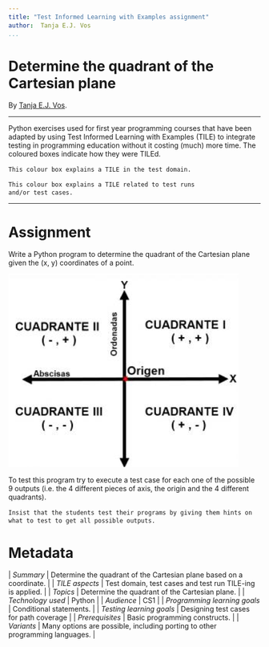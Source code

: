 ```yaml
---
title: "Test Informed Learning with Examples assignment"
author:  Tanja E.J. Vos
...
```


# Determine the quadrant of the Cartesian plane

By [Tanja E.J. Vos](https://www.tanjavos.com).

------------------------------------------------------------------------

Python exercises used for first year programming courses that
have been adapted by using Test Informed Learning with Examples (TILE)
to integrate testing in programming education without it costing (much)
more time. The coloured boxes indicate how they were TILEd.

```testdomaintile
This colour box explains a TILE in the test domain.
```

```testruntile
This colour box explains a TILE related to test runs 
and/or test cases.
```
------------------------------------------------------------------------

# Assignment

Write a Python program to determine the quadrant of the Cartesian
plane given the (x, y) coordinates of a point.

![image](images/cuadrant.png)

To test this program try to execute a test case for each one of the
possible 9 outputs (i.e. the 4 different pieces of axis, the origin
and the 4 different quadrants).

```testruntile
Insist that the students test their programs by giving them hints on
what to test to get all possible outputs.
```

# Metadata

| *Summary*                     | Determine the quadrant of the Cartesian plane based on a coordinate. |
| *TILE aspects*                | Test domain, test cases and test run TILE-ing is applied. |
| *Topics*                      | Determine the quadrant of the Cartesian plane. |
| *Technology used*             | Python |
| *Audience*                    | CS1 |
| *Programming learning goals*  | Conditional statements. |
| *Testing learning goals*      | Designing test cases for path coverage |
| *Prerequisites*               | Basic programming constructs. |
| *Variants*                    | Many options are possible, including porting to other programming languages. |    

